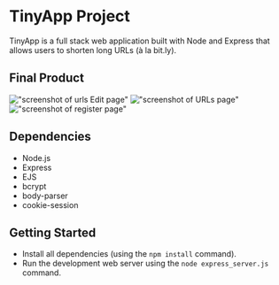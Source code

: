 # TinyApp Project

TinyApp is a full stack web application built with Node and Express that allows users to shorten long URLs (à la bit.ly).

## Final Product

!["screenshot of urls Edit page"](https://github.com/ban-mazin/tinyapp/blob/feature/user-registration/docs/%20urls-page.png?raw=true)
!["screenshot of URLs page"](https://github.com/ban-mazin/tinyapp/blob/feature/user-registration/docs/urls-page.png?raw=true)
!["screenshot of register page"](https://github.com/ban-mazin/tinyapp/blob/feature/user-registration/docs/urls-page2.png?raw=true)


## Dependencies

- Node.js
- Express
- EJS
- bcrypt
- body-parser
- cookie-session

## Getting Started

- Install all dependencies (using the `npm install` command).
- Run the development web server using the `node express_server.js` command.